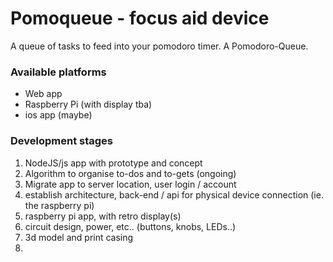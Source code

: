 # Pomoqueue - focus aid device


A queue of tasks to feed into your pomodoro timer. A Pomodoro-Queue.


### Available platforms

* Web app
* Raspberry Pi (with display tba)
* ios app (maybe)




### Development stages

1. NodeJS/js app with prototype and concept
2. Algorithm to organise to-dos and to-gets (ongoing)
3. Migrate app to server location, user login / account
4. establish architecture, back-end / api for physical device connection (ie. the raspberry pi)
5. raspberry pi app, with retro display(s)
6. circuit design, power, etc.. (buttons, knobs, LEDs..)
6. 3d model and print casing
7. 
